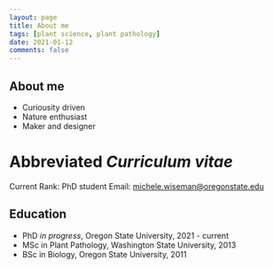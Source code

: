 ```yaml
---
layout: page
title: About me
tags: [plant science, plant pathology]
date: 2021-01-12
comments: false
---
```

    
## About me
* Curiousity driven
* Nature enthusiast
* Maker and designer

Abbreviated *Curriculum vitae*
=====
Current Rank: PhD student
Email: michele.wiseman@oregonstate.edu

Education
----
* PhD *in progress*, Oregon State University, 2021 - current
* MSc in Plant Pathology, Washington State University, 2013
* BSc in Biology, Oregon State University, 2011





